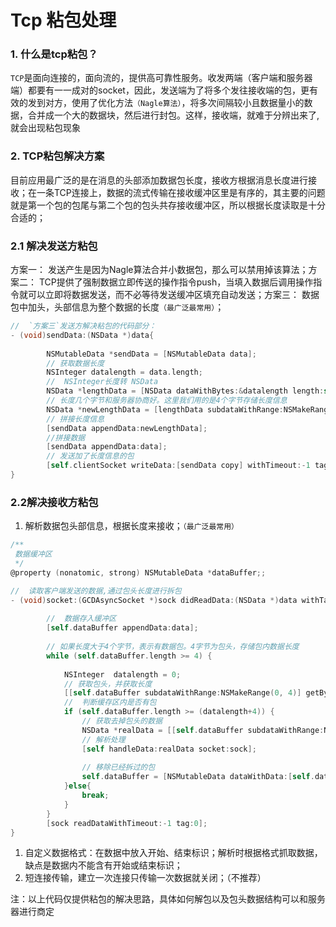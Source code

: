 # Tcp 粘包处理

### **1. 什么是tcp粘包？**

`TCP`是面向连接的，面向流的，提供高可靠性服务。收发两端（客户端和服务器端）都要有一一成对的socket，因此，发送端为了将多个发往接收端的包，更有效的发到对方，使用了优化方法`（Nagle算法）`，将多次间隔较小且数据量小的数据，合并成一个大的数据块，然后进行封包。这样，接收端，就难于分辨出来了,就会出现粘包现象

### **2. TCP粘包解决方案**

目前应用最广泛的是在消息的头部添加数据包长度，接收方根据消息长度进行接收；在一条TCP连接上，数据的流式传输在接收缓冲区里是有序的，其主要的问题就是第一个包的包尾与第二个包的包头共存接收缓冲区，所以根据长度读取是十分合适的；

### **2.1 解决发送方粘包**

方案一： 发送产生是因为Nagle算法合并小数据包，那么可以禁用掉该算法；方案二： TCP提供了强制数据立即传送的操作指令push，当填入数据后调用操作指令就可以立即将数据发送，而不必等待发送缓冲区填充自动发送；方案三： 数据包中加头，头部信息为整个数据的长度`（最广泛最常用）`；

```objectivec
//  `方案三`发送方解决粘包的代码部分：
- (void)sendData:(NSData *)data{
        
        NSMutableData *sendData = [NSMutableData data];
        // 获取数据长度
        NSInteger datalength = data.length;
        //  NSInteger长度转 NSData
        NSData *lengthData = [NSData dataWithBytes:&datalength length:sizeof(datalength)];
        // 长度几个字节和服务器协商好。这里我们用的是4个字节存储长度信息
        NSData *newLengthData = [lengthData subdataWithRange:NSMakeRange(0, 4)];
        // 拼接长度信息
        [sendData appendData:newLengthData];
        //拼接数据
        [sendData appendData:data];
        // 发送加了长度信息的包
        [self.clientSocket writeData:[sendData copy] withTimeout:-1 tag:0];
}
```

### **2.2解决接收方粘包**

1. 解析数据包头部信息，根据长度来接收；`（最广泛最常用）`

```objectivec
/**
 数据缓冲区
 */
@property (nonatomic, strong) NSMutableData *dataBuffer;;

//  读取客户端发送的数据,通过包头长度进行拆包
- (void)socket:(GCDAsyncSocket *)sock didReadData:(NSData *)data withTag:(long)tag {
    
        //  数据存入缓冲区
        [self.dataBuffer appendData:data];
        
        // 如果长度大于4个字节，表示有数据包。4字节为包头，存储包内数据长度
        while (self.dataBuffer.length >= 4) {
            
            NSInteger  datalength = 0;
            // 获取包头，并获取长度
            [[self.dataBuffer subdataWithRange:NSMakeRange(0, 4)] getBytes:&datalength length:sizeof(datalength)];
            //  判断缓存区内是否有包
            if (self.dataBuffer.length >= (datalength+4)) {
                // 获取去掉包头的数据
                NSData *realData = [[self.dataBuffer subdataWithRange:NSMakeRange(4, datalength)] copy];
                // 解析处理
                [self handleData:realData socket:sock];
                
                // 移除已经拆过的包
                self.dataBuffer = [NSMutableData dataWithData:[self.dataBuffer subdataWithRange:NSMakeRange(datalength+4, self.dataBuffer.length - (datalength+4))]];
            }else{
                break;
            }
        }
        [sock readDataWithTimeout:-1 tag:0];
}
```

1. 自定义数据格式：在数据中放入开始、结束标识；解析时根据格式抓取数据，缺点是数据内不能含有开始或结束标识；
2. 短连接传输，建立一次连接只传输一次数据就关闭；（不推荐）

注：以上代码仅提供粘包的解决思路，具体如何解包以及包头数据结构可以和服务器进行商定